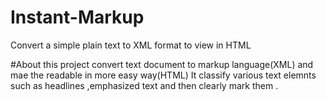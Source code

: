 # Instant-Markup
Convert a simple plain text to XML format to view in HTML 

#About
	this project convert text document to markup language(XML) and mae the readable in more easy way(HTML)
	It classify various text elemnts such as headlines ,emphasized text and then clearly mark them .
